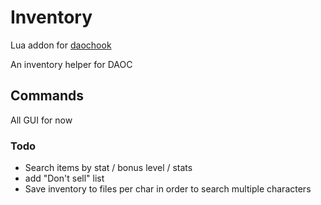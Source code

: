 # Inventory
Lua addon for [daochook](https://daochook.github.io/)

An inventory helper for DAOC

## Commands

All GUI for now


### Todo
- Search items by stat / bonus level / stats
- add "Don't sell" list
- Save inventory to files per char in order to search multiple characters